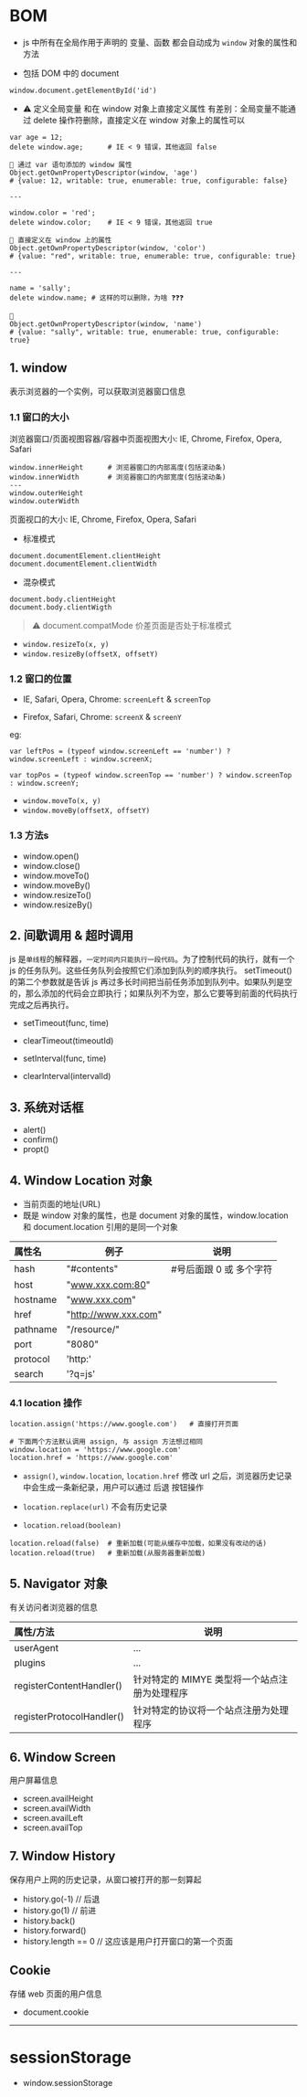 # BOM

- js 中所有在全局作用于声明的 变量、函数 都会自动成为 `window` 对象的属性和方法

- 包括 DOM 中的 document

```
window.document.getElementById('id')
```

- ⚠️ 定义全局变量 和在 window 对象上直接定义属性 有差别：全局变量不能通过 delete 操作符删除，直接定义在 window 对象上的属性可以

```
var age = 12;
delete window.age;		# IE < 9 错误，其他返回 false

🐷 通过 var 语句添加的 window 属性
Object.getOwnPropertyDescriptor(window, 'age')
# {value: 12, writable: true, enumerable: true, configurable: false}

---

window.color = 'red';
delete window.color;	# IE < 9 错误，其他返回 true

🐷 直接定义在 window 上的属性
Object.getOwnPropertyDescriptor(window, 'color')
# {value: "red", writable: true, enumerable: true, configurable: true}

---

name = 'sally';
delete window.name; # 这样的可以删除，为啥 ❓❓❓

🐷
Object.getOwnPropertyDescriptor(window, 'name')
# {value: "sally", writable: true, enumerable: true, configurable: true}
```

## 1. window

表示浏览器的一个实例，可以获取浏览器窗口信息

### 1.1 窗口的大小

浏览器窗口/页面视图容器/容器中页面视图大小: IE, Chrome, Firefox, Opera, Safari

```
window.innerHeight		# 浏览器窗口的内部高度(包括滚动条)
window.innerWidth		# 浏览器窗口的内部宽度(包括滚动条)
---
window.outerHeight
window.outerWidth
```

页面视口的大小: IE, Chrome, Firefox, Opera, Safari

- 标准模式

```
document.documentElement.clientHeight
document.documentElement.clientWidth
```

- 混杂模式

```
document.body.clientHeight
document.body.clientWigth
```

> ⚠️ document.compatMode 价差页面是否处于标准模式

- `window.resizeTo(x, y)`
- `window.resizeBy(offsetX, offsetY)`

### 1.2 窗口的位置

- IE, Safari, Opera, Chrome: `screenLeft` & `screenTop`

- Firefox, Safari, Chrome: `screenX` & `screenY`

eg:
```
var leftPos = (typeof window.screenLeft == 'number') ? window.screenLeft : window.screenX;

var topPos = (typeof window.screenTop == 'number') ? window.screenTop : window.screenY;
```

- `window.moveTo(x, y)`
- `window.moveBy(offsetX, offsetY)`

### 1.3 方法s

- window.open()
- window.close()
- window.moveTo()
- window.moveBy()
- window.resizeTo()
- window.resizeBy()

## 2. 间歇调用 & 超时调用

 js 是`单线程`的解释器，`一定时间内只能执行一段代码`。为了控制代码的执行，就有一个 js 的任务队列。这些任务队列会按照它们添加到队列的顺序执行。 setTimeout() 的第二个参数就是告诉 js 再过多长时间把当前任务添加到队列中。如果队列是空的，那么添加的代码会立即执行；如果队列不为空，那么它要等到前面的代码执行完成之后再执行。

- setTimeout(func, time)
- clearTimeout(timeoutId)

- setInterval(func, time)
- clearInterval(intervalId)

## 3. 系统对话框

- alert()
- confirm()
- propt()

## 4. Window Location 对象

- 当前页面的地址(URL)
- 既是 window 对象的属性，也是 document 对象的属性，window.location 和 document.location 引用的是同一个对象

属性名		| 例子				| 说明
:--------	| --------------	| ------------
hash		| "#contents"		| #号后面跟 0 或 多个字符
host		| "www.xxx.com:80"
hostname	| "www.xxx.com"
href		| "http://www.xxx.com"
pathname	| "/resource/"
port		| "8080"
protocol	| 'http:'
search		| '?q=js'

### 4.1 location 操作

```
location.assign('https://www.google.com')	# 直接打开页面

# 下面两个方法默认调用 assign, 与 assign 方法想过相同
window.location = 'https://www.google.com'
location.href = 'https://www.google.com'
```

- `assign()`, `window.location`, `location.href` 修改 url 之后，浏览器历史记录中会生成一条新纪录，用户可以通过 后退 按钮操作

- `location.replace(url)` 不会有历史记录

- `location.reload(boolean)`

```
location.reload(false)	# 重新加载(可能从缓存中加载，如果没有改动的话)
location.reload(true)	# 重新加载(从服务器重新加载)
```

## 5. Navigator 对象

有关访问者浏览器的信息

属性/方法		| 说明
:------------	| --------------
userAgent		| ...
plugins		| ...
registerContentHandler() | 针对特定的 MIMYE 类型将一个站点注册为处理程序
registerProtocolHandler() | 针对特定的协议将一个站点注册为处理程序


## 6. Window Screen

用户屏幕信息

- screen.availHeight
- screen.availWidth
- screen.availLeft
- screen.availTop

## 7. Window History

保存用户上网的历史记录，从窗口被打开的那一刻算起

- history.go(-1)	  	// 后退
- history.go(1)		// 前进
- history.back()
- history.forward()
- history.length == 0	// 这应该是用户打开窗口的第一个页面

## Cookie

存储 web 页面的用户信息

- document.cookie

---

# sessionStorage

- window.sessionStorage

